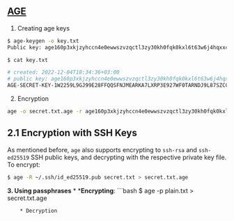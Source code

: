 ##  [AGE](https://github.com/FiloSottile/age)

1. Creating age keys
```bash
$ age-keygen -o key.txt
Public key: age160p3xkjzyhccn4e0ewwszvzqctl3zy30kh0fqk0kxl6t63w6j4hqxx4zwk
```

```bash
$ cat key.txt

# created: 2022-12-04T18:34:36+03:00
# public key: age160p3xkjzyhccn4e0ewwszvzqctl3zy30kh0fqk0kxl6t63w6j4hqxx4zwk
AGE-SECRET-KEY-1W2259L9GJ99E28FFQQSFNJMEARKA7LXRP3E927WF0TARNDJ9L87SZCC5ND
```

2. Encryption
```bash
age -o secret.txt.age -r age160p3xkjzyhccn4e0ewwszvzqctl3zy30kh0fqk0kxl6t63w6j4hqxx4zwk secret.txt
```

## 2.1 Encryption with SSH Keys[](https://tech.serhatteker.com/post/2022-12/encrypt-and-decrypt-files-with-ssh-part-4/#21-encryption-with-ssh-keys)

As mentioned before, `age` also supports encrypting to `ssh-rsa` and `ssh-ed25519` SSH public keys, and decrypting with the respective private key file. To encrypt:

```bash
$ age -R ~/.ssh/id_ed25519.pub secret.txt > secret.txt.age
```

**3. Using passphrases**
	* ***Encrypting**:
	```bash
	$ age -p plain.txt > secret.txt.age
```
	* Decryption